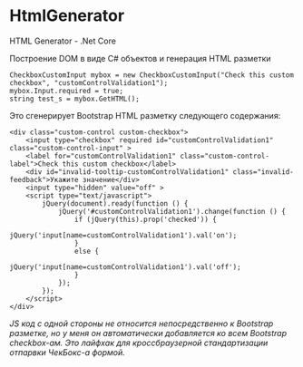 # HtmlGenerator
HTML Generator - .Net Core

Построение DOM в виде C# объектов и генерация HTML разметки

```
CheckboxCustomInput mybox = new CheckboxCustomInput("Check this custom checkbox", "customControlValidation1");
mybox.Input.required = true;
string test_s = mybox.GetHTML();
```
Это сгенерирует Bootstrap HTML разметку следующего содержания:
```
<div class="custom-control custom-checkbox">
	<input type="checkbox" required id="customControlValidation1" class="custom-control-input" >
	<label for="customControlValidation1" class="custom-control-label">Check this custom checkbox</label>
	<div id="invalid-tooltip-customControlValidation1" class="invalid-feedback">Укажите значение</div>
	<input type="hidden" value="off" >
	<script type="text/javascript">
		jQuery(document).ready(function () {
			jQuery('#customControlValidation1').change(function () {
				if (jQuery(this).prop('checked')) {
					jQuery('input[name=customControlValidation1').val('on');
				}
				else {
					jQuery('input[name=customControlValidation1').val('off');
				}
			});
		});
	</script>
</div>
```
*JS код с одной стороны не относится непосредственно к Bootstrap разметке, но у меня он автоматически добавляется ко всем Bootstrap checkbox-ам. Это лайфхак для кроссбраузерной стандартизации отпарвки ЧекБокс-а формой.*